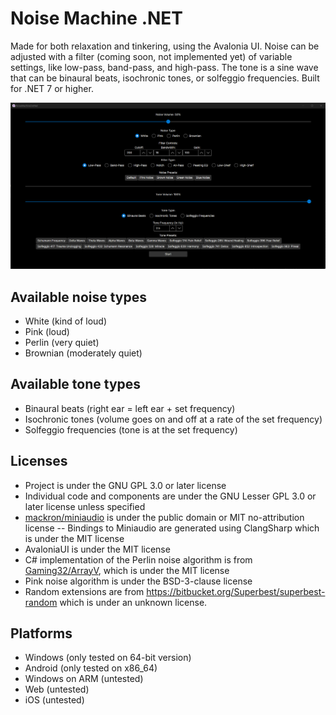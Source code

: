 # Noise Machine .NET

Made for both relaxation and tinkering, using the Avalonia UI.
Noise can be adjusted with a filter (coming soon, not implemented yet) of variable settings, like low-pass, band-pass, and high-pass. The tone is a sine wave that can be binaural beats, isochronic tones, or solfeggio frequencies.
Built for .NET 7 or higher.

![Preview as of 2023/9/25](preview.png)

## Available noise types

- White (kind of loud)
- Pink (loud)
- Perlin (very quiet)
- Brownian (moderately quiet)

## Available tone types

- Binaural beats (right ear = left ear + set frequency)
- Isochronic tones (volume goes on and off at a rate of the set frequency)
- Solfeggio frequencies (tone is at the set frequency)

## Licenses

- Project is under the GNU GPL 3.0 or later license
- Individual code and components are under the GNU Lesser GPL 3.0 or later license unless specified
- [mackron/miniaudio](https://github.com/mackron/miniaudio) is under the public domain or MIT no-attribution license
-- Bindings to Miniaudio are generated using ClangSharp which is under the MIT license
- AvaloniaUI is under the MIT license
- C# implementation of the Perlin noise algorithm is from [Gaming32/ArrayV](https://github.com/Gaming32/ArrayV), which is under the MIT license
- Pink noise algorithm is under the BSD-3-clause license
- Random extensions are from <https://bitbucket.org/Superbest/superbest-random> which is under an unknown license.

## Platforms

- Windows (only tested on 64-bit version)
- Android (only tested on x86_64)
- Windows on ARM (untested)
- Web (untested)
- iOS (untested)
